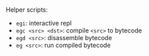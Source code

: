 # 

Helper scripts:
- `egi`: interactive repl
- `egc <src> <dst>`: compile `<src>` to bytecode
- `egd <src>`: disassemble bytecode
- `eg <src>`: run compiled bytecode

